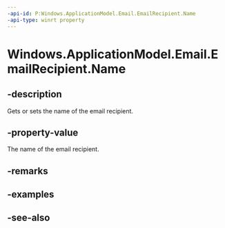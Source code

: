 ```yaml
---
-api-id: P:Windows.ApplicationModel.Email.EmailRecipient.Name
-api-type: winrt property
---
```


<!-- Property syntax
public string Name { get;  set; }
-->

# Windows.ApplicationModel.Email.EmailRecipient.Name

## -description
Gets or sets the name of the email recipient.

## -property-value
The name of the email recipient.

## -remarks

## -examples

## -see-also
